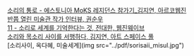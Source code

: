 [소리의 통로 - 에스토니아 MoKS 레지던스 참가기_김지연, 아르코웹진](../pdf/sc.pdf)<br>
[반쯤 열린 미술관 작가 인터뷰, 권순우](../pdf/half-opened_door_interview.pdf)<br>
[11 - 소리로 세계를 기억한다는 것, 전대한, 웹진웨이브](../pdf/sorisegye_weiv.pdf)<br>
[소리와 목소리 사이를 서행하다, 김지연, 아트 스페이스 풀](../pdf/)<br>
[소리사이, 옥다혜, 미술세계](img src="../pdf/sorisaii_misul.jpg")<br>

